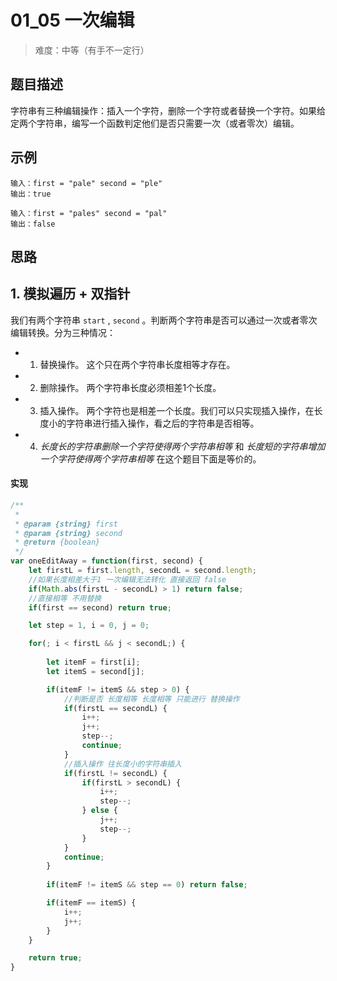# 01_05 一次编辑

> 难度：中等（有手不一定行）

## 题目描述

字符串有三种编辑操作：插入一个字符，删除一个字符或者替换一个字符。如果给定两个字符串，编写一个函数判定他们是否只需要一次（或者零次）编辑。

## 示例

```
输入：first = "pale" second = "ple"
输出：true
```
```
输入：first = "pales" second = "pal"
输出：false
```

## 思路

## 1. 模拟遍历 + 双指针

我们有两个字符串 `start` , `second` 。判断两个字符串是否可以通过一次或者零次编辑转换。分为三种情况：

- 1. 替换操作。 这个只在两个字符串长度相等才存在。
- 2. 删除操作。 两个字符串长度必须相差1个长度。
- 3. 插入操作。 两个字符也是相差一个长度。我们可以只实现插入操作，在长度小的字符串进行插入操作，看之后的字符串是否相等。
- 4. *长度长的字符串删除一个字符使得两个字符串相等* 和 *长度短的字符串增加一个字符使得两个字符串相等* 在这个题目下面是等价的。 

#### 实现

```js
/**
 * 
 * @param {string} first 
 * @param {string} second
 * @return {boolean} 
 */
var oneEditAway = function(first, second) {
    let firstL = first.length, secondL = second.length;
    //如果长度相差大于1 一次编辑无法转化 直接返回 false
    if(Math.abs(firstL - secondL) > 1) return false;
    //直接相等 不用替换
    if(first == second) return true;

    let step = 1, i = 0, j = 0;

    for(; i < firstL && j < secondL;) {
        
        let itemF = first[i];
        let itemS = second[j];

        if(itemF != itemS && step > 0) {
            //判断是否 长度相等 长度相等 只能进行 替换操作
            if(firstL == secondL) {
                i++;
                j++;
                step--;
                continue;
            }
            //插入操作 往长度小的字符串插入
            if(firstL != secondL) {
                if(firstL > secondL) {
                    i++;
                    step--;
                } else {
                    j++;
                    step--;
                }
            }
            continue;
        }
        
        if(itemF != itemS && step == 0) return false;

        if(itemF == itemS) {
            i++;
            j++;
        }
    }

    return true;
}
```